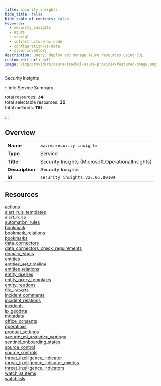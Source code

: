 ```yaml
---
title: security_insights
hide_title: false
hide_table_of_contents: false
keywords:
  - security_insights
  - azure
  - stackql
  - infrastructure-as-code
  - configuration-as-data
  - cloud inventory
description: Query, deploy and manage Azure resources using SQL
custom_edit_url: null
image: /img/providers/azure/stackql-azure-provider-featured-image.png
---
```

Security Insights  
    
:::info Service Summary

<div class="row">
<div class="providerDocColumn">
<span>total resources:&nbsp;<b>34</b></span><br />
<span>total selectable resources:&nbsp;<b>30</b></span><br />
<span>total methods:&nbsp;<b>110</b></span><br />
</div>
</div>

:::

## Overview
<table><tbody>
<tr><td><b>Name</b></td><td><code>azure.security_insights</code></td></tr>
<tr><td><b>Type</b></td><td>Service</td></tr>
<tr><td><b>Title</b></td><td>Security Insights (Microsoft.OperationalInsights)</td></tr>
<tr><td><b>Description</b></td><td>Security Insights</td></tr>
<tr><td><b>Id</b></td><td><code>security_insights:v23.01.00104</code></td></tr>
</tbody></table>

## Resources
<div class="row">
<div class="providerDocColumn">
<a href="/providers/azure/security_insights/actions/">actions</a><br />
<a href="/providers/azure/security_insights/alert_rule_templates/">alert_rule_templates</a><br />
<a href="/providers/azure/security_insights/alert_rules/">alert_rules</a><br />
<a href="/providers/azure/security_insights/automation_rules/">automation_rules</a><br />
<a href="/providers/azure/security_insights/bookmark/">bookmark</a><br />
<a href="/providers/azure/security_insights/bookmark_relations/">bookmark_relations</a><br />
<a href="/providers/azure/security_insights/bookmarks/">bookmarks</a><br />
<a href="/providers/azure/security_insights/data_connectors/">data_connectors</a><br />
<a href="/providers/azure/security_insights/data_connectors_check_requirements/">data_connectors_check_requirements</a><br />
<a href="/providers/azure/security_insights/domain_whois/">domain_whois</a><br />
<a href="/providers/azure/security_insights/entities/">entities</a><br />
<a href="/providers/azure/security_insights/entities_get_timeline/">entities_get_timeline</a><br />
<a href="/providers/azure/security_insights/entities_relations/">entities_relations</a><br />
<a href="/providers/azure/security_insights/entity_queries/">entity_queries</a><br />
<a href="/providers/azure/security_insights/entity_query_templates/">entity_query_templates</a><br />
<a href="/providers/azure/security_insights/entity_relations/">entity_relations</a><br />
<a href="/providers/azure/security_insights/file_imports/">file_imports</a><br />
</div>
<div class="providerDocColumn">
<a href="/providers/azure/security_insights/incident_comments/">incident_comments</a><br />
<a href="/providers/azure/security_insights/incident_relations/">incident_relations</a><br />
<a href="/providers/azure/security_insights/incidents/">incidents</a><br />
<a href="/providers/azure/security_insights/ip_geodata/">ip_geodata</a><br />
<a href="/providers/azure/security_insights/metadata/">metadata</a><br />
<a href="/providers/azure/security_insights/office_consents/">office_consents</a><br />
<a href="/providers/azure/security_insights/operations/">operations</a><br />
<a href="/providers/azure/security_insights/product_settings/">product_settings</a><br />
<a href="/providers/azure/security_insights/security_ml_analytics_settings/">security_ml_analytics_settings</a><br />
<a href="/providers/azure/security_insights/sentinel_onboarding_states/">sentinel_onboarding_states</a><br />
<a href="/providers/azure/security_insights/source_control/">source_control</a><br />
<a href="/providers/azure/security_insights/source_controls/">source_controls</a><br />
<a href="/providers/azure/security_insights/threat_intelligence_indicator/">threat_intelligence_indicator</a><br />
<a href="/providers/azure/security_insights/threat_intelligence_indicator_metrics/">threat_intelligence_indicator_metrics</a><br />
<a href="/providers/azure/security_insights/threat_intelligence_indicators/">threat_intelligence_indicators</a><br />
<a href="/providers/azure/security_insights/watchlist_items/">watchlist_items</a><br />
<a href="/providers/azure/security_insights/watchlists/">watchlists</a><br />
</div>
</div>
